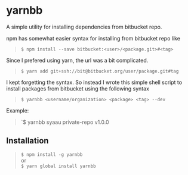 # yarnbb
A simple utility for installing dependencies from bitbucket repo.

npm has somewhat easier syntax for installing from bitbucket repo like  
> `$ npm install --save bitbucket:<user>/<package.git>#<tag>`

Since I prefered using yarn, the url was a bit complicated.  
> `$ yarn add git+ssh://bit@bitbucket.org/user/package.git#tag`  

I kept forgetting the syntax. So instead I wrote this simple shell script
to install packages from bitbucket using the following syntax  
> `$ yarnbb <username/organization> <package> <tag> --dev`

Example:
> `$ yarnbb syaau private-repo v1.0.0

## Installation
> `$ npm install -g yarnbb`  
or  
> `$ yarn global install yarnbb`

